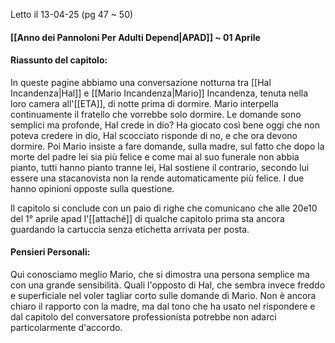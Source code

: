 Letto il 13-04-25 (pg 47 ~ 50)
#### [[Anno dei Pannoloni Per Adulti Depend|APAD]] ~ 01 Aprile

#### Riassunto del capitolo:
In queste pagine abbiamo una conversazione notturna tra [[Hal Incandenza|Hal]] e [[Mario Incandenza|Mario]] Incandenza, tenuta nella loro camera all'[[ETA]], di notte prima di dormire.
Mario interpella continuamente il fratello che vorrebbe solo dormire.
Le domande sono semplici ma profonde, Hal crede in dio? Ha giocato così bene oggi che non poteva credere in dio, Hal scocciato risponde di no, e che ora devono dormire.
Poi Mario insiste a fare domande, sulla madre, sul fatto che dopo la morte del padre lei sia più felice e come mai al suo funerale non abbia pianto, tutti hanno pianto tranne lei, Hal sostiene il contrario, secondo lui essere una stacanovista non la rende automaticamente più felice. I due hanno opinioni opposte sulla questione.

Il capitolo si conclude con un paio di righe che comunicano che alle 20e10 del 1° aprile apad l'[[attaché]] di qualche capitolo prima sta ancora guardando la cartuccia senza etichetta arrivata per posta.

#### Pensieri Personali:
Qui conosciamo meglio Mario, che si dimostra una persona semplice ma con una grande sensibilità. Quali l'opposto di Hal, che sembra invece freddo e superficiale nel voler tagliar corto sulle domande di Mario.
Non è ancora chiaro il rapporto con la madre, ma dal tono che ha usato nel rispondere e dal capitolo del conversatore professionista potrebbe non adarci particolarmente d'accordo.